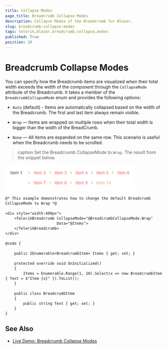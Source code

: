 ```yaml
---
title: Collapse Modes
page_title: Breadcrumb Collapse Modes
description: Collapse Modes of the Breadcrumb for Blazor.
slug: breadcrumb-collapse-modes
tags: telerik,blazor,breadcrumb,collapse,modes
published: True
position: 20
---
```



# Breadcrumb Collapse Modes

You can specify how the Breadcrumb items are visualized when their total width exceeds the width of the component through the `CollapseMode` attribute of the Breadcrumb. It takes a member of the `BreadcrumbCollapseMode` enum and provides the following options:

* `Auto` (default) - Items are automatically collapsed based on the width of the Breadcrumb. The first and last item always remain visible.

* `Wrap` — Items are wrapped on multiple rows when their total width is bigger than the width of the BreadCrumb.

* `None` — All items are expanded on the same row. This scenario is useful when the Breadcrumb needs to be scrolled.

>caption Set the Breadcrumb CollapseMode to `Wrap`. The result from the snippet below.

![Breadcrumb CollapseMode Wrap](images/breadcrumb-collapse-modes-example.png)

````CSHTML
@* This example demonstrates how to change the default Breadcrumb CollapseMode to Wrap *@

<div style="width:400px">
    <TelerikBreadcrumb CollapseMode="@BreadcrumbCollapseMode.Wrap"
                       Data="@Items">
    </TelerikBreadcrumb>
</div>

@code {

    public IEnumerable<BreadcrumbItem> Items { get; set; }

    protected override void OnInitialized()
    {
        Items = Enumerable.Range(1, 10).Select(x => new BreadcrumbItem { Text = $"Item {x}" }).ToList();
    }

    public class BreadcrumbItem
    {
        public string Text { get; set; }
    }
}
````

## See Also

* [Live Demo: Breadcrumb Collapse Modes](https://demos.telerik.com/blazor-ui/breadcrumb/collapse-modes)